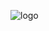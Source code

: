 <!-- _coverpage.md -->

![logo](/media/general/interfacer-logo.png)


<!--
- The <span class="small-caps">zenroom vm</span> is very small, has **no external dependency**, is fully deterministic and ready to run **end-to-end encryption** on any platform:
desktop, embedded, mobile, cloud and even web browsers.


- **zenCode** is the name of the <span class="small-caps">dsl</span> executed by <span class="small-caps">zenroom</span>: it is similar to human language and can process large data structures while operating cryptographic transformations and basic logical operations on them.



<span class="small-caps">zenroom</span> _is licensed as <span class="small-caps">agpl</span>v3 we are happy to discuss dual-licensing on a commercial base._

[🌐 Downloads](http://zenroom.org/#downloads)

[Quickstart](/README.md)

-->


